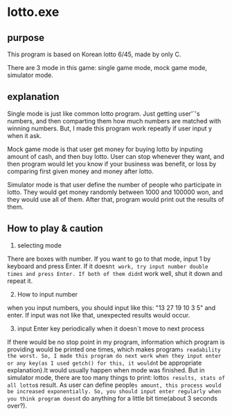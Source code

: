# lotto.exe

## purpose
This program is based on Korean lotto 6/45, made by only C.

There are 3 mode in this game: single game mode, mock game mode, simulator mode.

## explanation
Single mode is just like common lotto program. Just getting user'`'s numbers, and then comparting them how much numbers are matched with winning numbers. But, I made this program work repeatly if user input y when it ask.

Mock game mode is that user get money for buying lotto by inputing amount of cash, and then buy lotto. User can stop whenever they want, and then program would let you know if your business was benefit, or loss by comparing first given money and money after lotto.

Simulator mode is that user define the number of people who participate in lotto. They would get money randomly between 1000 and 100000 won, and they would use all of them. After that, program would print out the results of them. 

## How to play & caution
1. selecting mode

There are boxes with number. If you want to go to that mode, input 1 by keyboard and press Enter. If it doesn`t work, try input number double times and press Enter. If both of them didn`t work well, shut it down and repeat it. 

2. How to input number

when you input numbers, you should input like this: "13 27 19 10 3 5" and enter. If input was not like that, unexpected results would occur.

3. input Enter key periodically when it doesn`t move to next process

If there would be no stop point in my program, information which program is providing would be printed one times, which makes program`s readability the worst. So, I made this program do next work when they input enter or any key(as I used getch() for this, it wouldn`t be appropriate explanation).It would usually happen when mode was finished. But in simulator mode, there are too many things to print: lotto`s results, stats of all lotto`s result. As user can define people`s amount, this process would be increased exponentially. So, you should input enter regularly when you think program doesn`t do anything for a little bit time(about 3 seconds over?).
